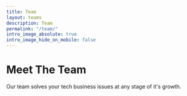 ```yaml
---
title: Team
layout: teams
description: Team
permalink: "/team/"
intro_image_absolute: true
intro_image_hide_on_mobile: false
---
```


# Meet The Team

Our team solves your tech business issues at any stage of it's growth.
